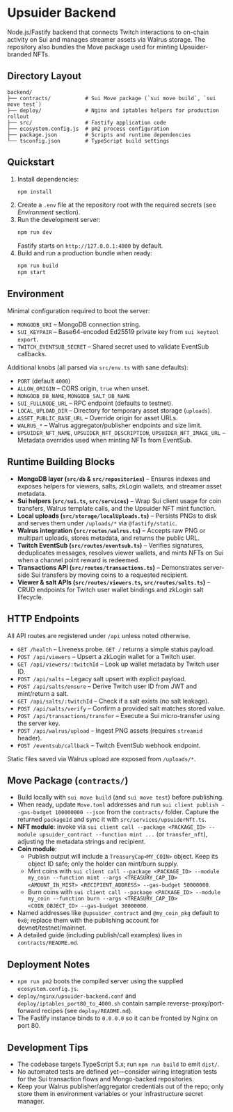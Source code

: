 # Upsuider Backend

Node.js/Fastify backend that connects Twitch interactions to on-chain activity on Sui
and manages streamer assets via Walrus storage. The repository also bundles the
Move package used for minting Upsuider-branded NFTs.

## Directory Layout
```
backend/
├── contracts/           # Sui Move package (`sui move build`, `sui move test`)
├── deploy/              # Nginx and iptables helpers for production rollout
├── src/                 # Fastify application code
├── ecosystem.config.js  # pm2 process configuration
├── package.json         # Scripts and runtime dependencies
└── tsconfig.json        # TypeScript build settings
```

## Quickstart
1. Install dependencies:
   ```bash
   npm install
   ```
2. Create a `.env` file at the repository root with the required secrets (see
   *Environment* section).
3. Run the development server:
   ```bash
   npm run dev
   ```
   Fastify starts on `http://127.0.0.1:4000` by default.
4. Build and run a production bundle when ready:
   ```bash
   npm run build
   npm start
   ```

## Environment
Minimal configuration required to boot the server:

- `MONGODB_URI` – MongoDB connection string.
- `SUI_KEYPAIR` – Base64-encoded Ed25519 private key from `sui keytool export`.
- `TWITCH_EVENTSUB_SECRET` – Shared secret used to validate EventSub callbacks.

Additional knobs (all parsed via `src/env.ts` with sane defaults):

- `PORT` (default `4000`)
- `ALLOW_ORIGIN` – CORS origin, `true` when unset.
- `MONGODB_DB_NAME`, `MONGODB_SALT_DB_NAME`
- `SUI_FULLNODE_URL` – RPC endpoint (defaults to testnet).
- `LOCAL_UPLOAD_DIR` – Directory for temporary asset storage (`uploads`).
- `ASSET_PUBLIC_BASE_URL` – Override origin for asset URLs.
- `WALRUS_*` – Walrus aggregator/publisher endpoints and size limit.
- `UPSUIDER_NFT_NAME`, `UPSUIDER_NFT_DESCRIPTION`, `UPSUIDER_NFT_IMAGE_URL` –
  Metadata overrides used when minting NFTs from EventSub.

## Runtime Building Blocks
- **MongoDB layer (`src/db` & `src/repositories`)** – Ensures indexes and exposes
  helpers for viewers, salts, zkLogin wallets, and streamer asset metadata.
- **Sui helpers (`src/sui.ts`, `src/services`)** – Wrap Sui client usage for
  coin transfers, Walrus template calls, and the Upsuider NFT mint function.
- **Local uploads (`src/storage/localUploads.ts`)** – Persists PNGs to disk and
  serves them under `/uploads/*` via `@fastify/static`.
- **Walrus integration (`src/routes/walrus.ts`)** – Accepts raw PNG or
  multipart uploads, stores metadata, and returns the public URL.
- **Twitch EventSub (`src/routes/eventsub.ts`)** – Verifies signatures,
  deduplicates messages, resolves viewer wallets, and mints NFTs on Sui when a
  channel point reward is redeemed.
- **Transactions API (`src/routes/transactions.ts`)** – Demonstrates server-side
  Sui transfers by moving coins to a requested recipient.
- **Viewer & salt APIs (`src/routes/viewers.ts`, `src/routes/salts.ts`)** – CRUD
  endpoints for Twitch user wallet bindings and zkLogin salt lifecycle.

## HTTP Endpoints
All API routes are registered under `/api` unless noted otherwise.

- `GET /health` – Liveness probe. `GET /` returns a simple status payload.
- `POST /api/viewers` – Upsert a zkLogin wallet for a Twitch user.
- `GET /api/viewers/:twitchId` – Look up wallet metadata by Twitch user ID.
- `POST /api/salts` – Legacy salt upsert with explicit payload.
- `POST /api/salts/ensure` – Derive Twitch user ID from JWT and mint/return a salt.
- `GET /api/salts/:twitchId` – Check if a salt exists (no salt leakage).
- `POST /api/salts/verify` – Confirm a provided salt matches stored value.
- `POST /api/transactions/transfer` – Execute a Sui micro-transfer using the server key.
- `POST /api/walrus/upload` – Ingest PNG assets (requires `streamid` header).
- `POST /eventsub/callback` – Twitch EventSub webhook endpoint.

Static files saved via Walrus upload are exposed from `/uploads/*`.

## Move Package (`contracts/`)
- Build locally with `sui move build` (and `sui move test`) before publishing.
- When ready, update `Move.toml` addresses and run `sui client publish --gas-budget 100000000 --json` from the `contracts/` folder. Capture the returned `packageId` and sync it with `src/services/upsuiderNft.ts`.
- **NFT module**: invoke via `sui client call --package <PACKAGE_ID> --module upsuider_contract --function mint ...` (or `transfer_nft`), adjusting the metadata strings and recipient.
- **Coin module**:
  - Publish output will include a `TreasuryCap<MY_COIN>` object. Keep its object ID safe; only the holder can mint/burn supply.
  - Mint coins with `sui client call --package <PACKAGE_ID> --module my_coin --function mint --args <TREASURY_CAP_ID> <AMOUNT_IN_MIST> <RECIPIENT_ADDRESS> --gas-budget 50000000`.
  - Burn coins with `sui client call --package <PACKAGE_ID> --module my_coin --function burn --args <TREASURY_CAP_ID> <COIN_OBJECT_ID> --gas-budget 30000000`.
- Named addresses like `@upsuider_contract` and `@my_coin_pkg` default to `0x0`; replace them with the publishing account for devnet/testnet/mainnet.
- A detailed guide (including publish/call examples) lives in `contracts/README.md`.

## Deployment Notes
- `npm run pm2` boots the compiled server using the supplied `ecosystem.config.js`.
- `deploy/nginx/upsuider-backend.conf` and `deploy/iptables_port80_to_4000.sh`
  contain sample reverse-proxy/port-forward recipes (see `deploy/README.md`).
- The Fastify instance binds to `0.0.0.0` so it can be fronted by Nginx on port 80.

## Development Tips
- The codebase targets TypeScript 5.x; run `npm run build` to emit `dist/`.
- No automated tests are defined yet—consider wiring integration tests for the
  Sui transaction flows and Mongo-backed repositories.
- Keep your Walrus publisher/aggregator credentials out of the repo; only store
  them in environment variables or your infrastructure secret manager.
